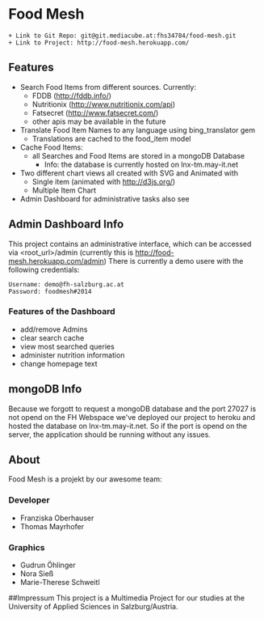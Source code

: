 # Food Mesh
    + Link to Git Repo: git@git.mediacube.at:fhs34784/food-mesh.git
    + Link to Project: http://food-mesh.herokuapp.com/

## Features
+ Search Food Items from different sources. Currently:
	+ FDDB (http://fddb.info/)
    + Nutritionix (http://www.nutritionix.com/api)
    + Fatsecret (http://www.fatsecret.com/)
    + other apis may be available in the future
+ Translate Food Item Names to any language using bing_translator gem
    + Translations are cached to the food_item model
+ Cache Food Items:
	+ all Searches and Food Items are stored in a mongoDB Database
    	+ Info: the database is currently hosted on lnx-tm.may-it.net
+ Two different chart views all created with SVG and Animated with
	+ Single item (animated with http://d3js.org/)
    + Multiple Item Chart
+ Admin Dashboard for administrative tasks also see

## Admin Dashboard Info
This project contains an administrative interface, which can be accessed via <root_url>/admin (currently this is http://food-mesh.herokuapp.com/admin)
There is currently a demo usere with the following credentials:

	Username: demo@fh-salzburg.ac.at
	Password: foodmesh#2014


### Features of the Dashboard
+ add/remove Admins
+ clear search cache
+ view most searched queries
+ administer nutrition information
+ change homepage text



## mongoDB Info
Because we forgott to request a mongoDB database and the port 27027 is not opend on the FH Webspace we've deployed our project to heroku and hosted the database on lnx-tm.may-it.net.
So if the port is opend on the server, the application should be running without any issues.




## About
Food Mesh is a projekt by our awesome team:

### Developer
+ Franziska Oberhauser
+ Thomas Mayrhofer

### Graphics
+ Gudrun Öhlinger
+ Nora Sieß
+ Marie-Therese Schweitl

##Impressum
This project is a Multimedia Project for our studies at the University of Applied Sciences in Salzburg/Austria.